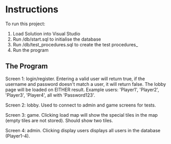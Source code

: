 # Instructions

To run this project:
1. Load Solution into Visual Studio
2. Run /db/start.sql to initialise the database
3. Run /db/test_procedures.sql to create the test procedures_
4. Run the program


## The Program

Screen 1: login/register. Entering a valid user will return true, if the username and password doesn't match a user, 
it will return false. The lobby page will be loaded on EITHER result. Example users: 'Player1', 'Player2', 'Player3', 
'Player4', all with 'Password123'.

Screen 2: lobby. Used to connect to admin and game screens for tests.

Screen 3: game. Clicking load map will show the special tiles in the map (empty tiles are not stored). Should show two tiles.

Screen 4: admin. Clicking display users displays all users in the database (Player1-4).